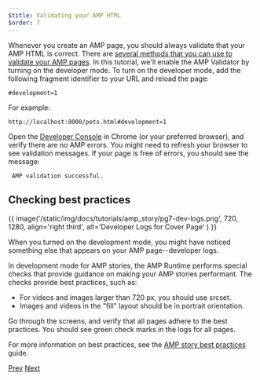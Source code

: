 ```yaml
---
$title: Validating your AMP HTML 
$order: 7
---
```


Whenever you create an AMP page, you should always validate that your AMP HTML is correct. There are [several methods that you can use to validate your AMP pages](/docs/guides/validate.html).  In this tutorial, we'll enable the AMP Validator by turning on the developer mode.  To turn on the developer mode, add the following fragment identifier to your URL and reload the page:

```text
#development=1
```

For example:

```text
http://localhost:8000/pets.html#development=1 
```

Open the [Developer Console](https://developer.chrome.com/devtools/docs/console) in Chrome (or your preferred browser), and verify there are no AMP errors. You might need to refresh your browser to see validation messages. If your page is free of errors, you should see the message:

```text
 AMP validation successful.
```

## Checking best practices

{{ image('/static/img/docs/tutorials/amp_story/pg7-dev-logs.png', 720, 1280, align='right third', alt='Developer Logs for Cover Page'  ) }}

When you turned on the development mode, you might have noticed something else that appears on your AMP page--developer logs.

In development mode for AMP stories, the AMP Runtime performs special checks that provide guidance on making your AMP stories performant.  The checks provide best practices, such as:

* For videos and images larger than 720 px, you should use srcset.
* Images and videos in the "fill" layout should be in portrait orientation.

Go through the screens, and verify that all pages adhere to the best practices. You should see green check marks in the logs for all pages.

For more information on best practices, see the [AMP story best practices](/docs/guides/amp_story_best_practices.html) guide.



<div class="prev-next-buttons">
  <a class="button prev-button" href="/docs/design/visual_story/create_bookend.html"><span class="arrow-prev">Prev</span></a>
  <a class="button next-button" href="/docs/design/visual_story/congratulations.html"><span class="arrow-next">Next</span></a>
</div>
